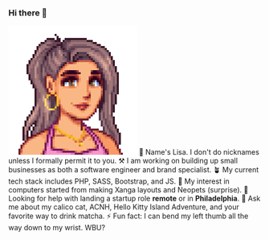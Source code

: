 ### Hi there 👋
![Alt text](https://github.com/LisaComments/lisacomments/blob/5b0ae931c0f464b0a2959a12b7bdec23e9a1adc1/stardewvalleypic.png)
🌸 Name's Lisa. I don't do nicknames unless I formally permit it to you.
⚒️ I am working on building up small businesses as both a software engineer and brand specialist.
🪴 My current tech stack includes PHP, SASS, Bootstrap, and JS.
🦄 My interest in computers started from making Xanga layouts and Neopets (surprise).
🤔 Looking for help with landing a startup role **remote** or in **Philadelphia**.
💬 Ask me about my calico cat, ACNH, Hello Kitty Island Adventure, and your favorite way to drink matcha.
⚡️ Fun fact: I can bend my left thumb all the way down to my wrist. WBU?
<!--
**LisaComments/lisacomments** is a ✨ _special_ ✨ repository because its `README.md` (this file) appears on your GitHub profile.

Here are some ideas to get you started:

- 🔭 I’m currently working on ...
- 🌱 I’m currently learning ...
- 👯 I’m looking to collaborate on ...
- 🤔 I’m looking for help with ...
- 💬 Ask me about ...
- 📫 How to reach me: ...
- 😄 Pronouns: ...
- ⚡ Fun fact: ...
-->
